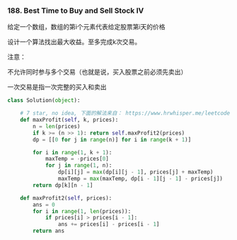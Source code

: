 ### 188. Best Time to Buy and Sell Stock IV 
给定一个数组，数组的第i个元素代表给定股票第i天的价格

设计一个算法找出最大收益。至多完成k次交易。

注意：

不允许同时参与多个交易（也就是说，买入股票之前必须先卖出）

一次交易是指一次完整的买入和卖出


```python
class Solution(object):

    # 7 star, no idea, 下面的解法来自： https://www.hrwhisper.me/leetcode-best-time-to-buy-and-sell-stock-i-ii-iii-iv/
    def maxProfit(self, k, prices):
        n = len(prices)
        if k >= (n >> 1): return self.maxProfit2(prices)
        dp = [[0 for j in range(n)] for i in range(k + 1)]

        for i in range(1, k + 1):
            maxTemp = -prices[0]
            for j in range(1, n):
                dp[i][j] = max(dp[i][j - 1], prices[j] + maxTemp)
                maxTemp = max(maxTemp, dp[i - 1][j - 1] - prices[j])
        return dp[k][n - 1]

    def maxProfit2(self, prices):
        ans = 0
        for i in range(1, len(prices)):
            if prices[i] > prices[i - 1]:
                ans += prices[i] - prices[i - 1]
        return ans
```